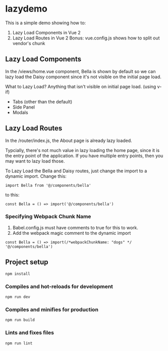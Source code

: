 # lazydemo
This is a simple demo showing how to:
1. Lazy Load Components in Vue 2
2. Lazy Load Routes in Vue 2
Bonus: vue.config.js shows how to split out vendor's chunk

## Lazy Load Components
In the /views/home.vue component, Bella is shown by default so we can lazy load the Daisy component since it's not visible on the initial page load.

What to Lazy Load? Anything that isn't visible on initial page load. (using v-if)
- Tabs (other than the default)
- Side Panel
- Modals


## Lazy Load Routes
In the /router/index.js, the About page is already lazy loaded.

Typcially, there's not much value in lazy loading the home page, since it is the entry point of the application. If you have multiple entry points, then you may want to lazy load those.

To Lazy Load the Bella and Daisy routes, just change the import to a dynamic import. Change this:
```
import Bella from '@/components/bella'
```
to this:
```
const Bella = () => import('@/components/bella')
```

### Specifying Webpack Chunk Name
1. Babel.config.js must have comments to true for this to work.
2. Add the webpack magic comment to the dynamic import

```
const Bella = () => import(/*webpackChunkName: "dogs" */ '@/components/bella')
```

## Project setup
```
npm install
```

### Compiles and hot-reloads for development
```
npm run dev
```

### Compiles and minifies for production
```
npm run build
```

### Lints and fixes files
```
npm run lint
```


